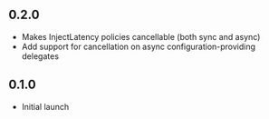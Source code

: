 ## 0.2.0
- Makes InjectLatency policies cancellable (both sync and async)
- Add support for cancellation on async configuration-providing delegates

## 0.1.0
- Initial launch